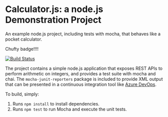 Calculator.js: a node.js Demonstration Project
==============================================
An example node.js project, including tests with mocha, that behaves like
a pocket calculator.



Chufty badge!!!!

[![Build Status](https://dev.azure.com/dwddrayton/MyProject/_apis/build/status/dwdrayton.calculator?branchName=master)](https://dev.azure.com/dwddrayton/MyProject/_build/latest?definitionId=20&branchName=master)





The project contains a simple node.js application that exposes REST APIs
to perform arithmetic on integers, and provides a test suite with mocha
and chai.  The `mocha-junit-reporters` package is included to provide XML
output that can be presented in a continuous integration tool like
[Azure DevOps](https://azure.com/devops).

To build, simply:

1. Runs `npm install` to install dependencies.
2. Runs `npm test` to run Mocha and execute the unit tests.
